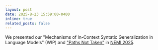 ```yaml
---
layout: post
date: 2025-8-23 15:59:00-0400
inline: true
related_posts: false
---
```


We presented our "Mechanisms of In-Context Syntatic Generalization in Language Models" (WIP) and ["Paths Not Taken"](https://arxiv.org/abs/2505.20546) in [NEMI 2025](https://nemiconf.github.io/summer25/). 